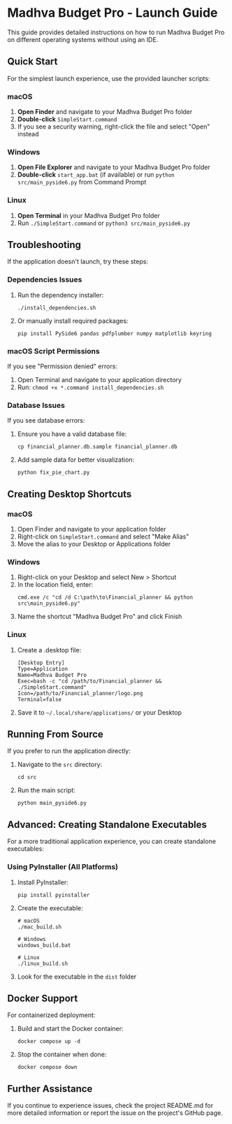 # Madhva Budget Pro - Launch Guide

This guide provides detailed instructions on how to run Madhva Budget Pro on different operating systems without using an IDE.

## Quick Start

For the simplest launch experience, use the provided launcher scripts:

### macOS

1. **Open Finder** and navigate to your Madhva Budget Pro folder
2. **Double-click** `SimpleStart.command`
3. If you see a security warning, right-click the file and select "Open" instead

### Windows

1. **Open File Explorer** and navigate to your Madhva Budget Pro folder
2. **Double-click** `start_app.bat` (if available) or run `python src/main_pyside6.py` from Command Prompt

### Linux

1. **Open Terminal** in your Madhva Budget Pro folder
2. Run `./SimpleStart.command` or `python3 src/main_pyside6.py`

## Troubleshooting

If the application doesn't launch, try these steps:

### Dependencies Issues

1. Run the dependency installer:
   ```
   ./install_dependencies.sh
   ```

2. Or manually install required packages:
   ```
   pip install PySide6 pandas pdfplumber numpy matplotlib keyring
   ```

### macOS Script Permissions

If you see "Permission denied" errors:

1. Open Terminal and navigate to your application directory
2. Run: `chmod +x *.command install_dependencies.sh`

### Database Issues

If you see database errors:

1. Ensure you have a valid database file:
   ```
   cp financial_planner.db.sample financial_planner.db
   ```

2. Add sample data for better visualization:
   ```
   python fix_pie_chart.py
   ```

## Creating Desktop Shortcuts

### macOS

1. Open Finder and navigate to your application folder
2. Right-click on `SimpleStart.command` and select "Make Alias"
3. Move the alias to your Desktop or Applications folder

### Windows

1. Right-click on your Desktop and select New > Shortcut
2. In the location field, enter:
   ```
   cmd.exe /c "cd /d C:\path\to\Financial_planner && python src\main_pyside6.py"
   ```
3. Name the shortcut "Madhva Budget Pro" and click Finish

### Linux

1. Create a .desktop file:
   ```
   [Desktop Entry]
   Type=Application
   Name=Madhva Budget Pro
   Exec=bash -c "cd /path/to/Financial_planner && ./SimpleStart.command"
   Icon=/path/to/Financial_planner/logo.png
   Terminal=false
   ```
2. Save it to `~/.local/share/applications/` or your Desktop

## Running From Source

If you prefer to run the application directly:

1. Navigate to the `src` directory:
   ```
   cd src
   ```

2. Run the main script:
   ```
   python main_pyside6.py
   ```

## Advanced: Creating Standalone Executables

For a more traditional application experience, you can create standalone executables:

### Using PyInstaller (All Platforms)

1. Install PyInstaller:
   ```
   pip install pyinstaller
   ```

2. Create the executable:
   ```
   # macOS
   ./mac_build.sh
   
   # Windows
   windows_build.bat
   
   # Linux
   ./linux_build.sh
   ```

3. Look for the executable in the `dist` folder

## Docker Support

For containerized deployment:

1. Build and start the Docker container:
   ```
   docker compose up -d
   ```

2. Stop the container when done:
   ```
   docker compose down
   ```

## Further Assistance

If you continue to experience issues, check the project README.md for more detailed information or report the issue on the project's GitHub page.
